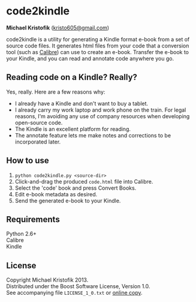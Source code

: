 # code2kindle
**Michael Kristofik** ([kristo605@gmail.com](mailto:kristo605@gmail.com))

code2kindle is a utility for generating a Kindle format e-book from a set of source code files.  It generates html files from your code that a conversion tool (such as [Calibre](http://calibre-ebook.com/)) can use to create an e-book.  Transfer the e-book to your Kindle, and you can read and annotate code anywhere you go.

## Reading code on a Kindle?  Really?

Yes, really.  Here are a few reasons why:

- I already have a Kindle and don't want to buy a tablet.
- I already carry my work laptop and work phone on the train. For legal reasons, I'm avoiding any use of company resources when developing open-source code.
- The Kindle is an excellent platform for reading.
- The annotate feature lets me make notes and corrections to be incorporated later.

## How to use

1. `python code2kindle.py <source-dir>`
2. Click-and-drag the produced `code.html` file into Calibre.
3. Select the 'code' book and press Convert Books.
4. Edit e-book metadata as desired.
5. Send the generated e-book to your Kindle.

## Requirements

Python 2.6+  
Calibre  
Kindle

## License

Copyright Michael Kristofik 2013.  
Distributed under the Boost Software License, Version 1.0.  
See accompanying file `LICENSE_1_0.txt` or [online copy](http://www.boost.org/LICENSE_1_0.txt).

